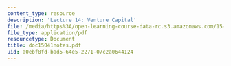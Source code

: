 ```yaml
---
content_type: resource
description: 'Lecture 14: Venture Capital'
file: /media/https%3A/open-learning-course-data-rc.s3.amazonaws.com/15-615-law-for-the-entrepreneur-and-manager-spring-2003/a0ebf8fdbad564e5227107c2a0644124_doc15041notes.pdf
file_type: application/pdf
resourcetype: Document
title: doc15041notes.pdf
uid: a0ebf8fd-bad5-64e5-2271-07c2a0644124
---
```

